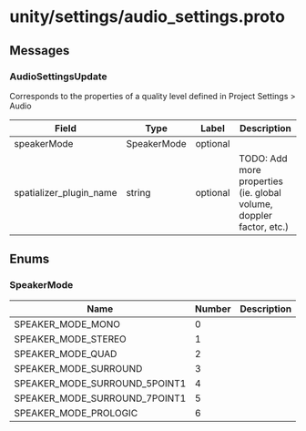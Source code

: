 
# unity/settings/audio_settings.proto



## Messages

### AudioSettingsUpdate
Corresponds to the properties of a quality level defined in Project Settings > Audio


| Field | Type | Label | Description |
| ----- | ---- | ----- | ----------- |
| speakerMode | SpeakerMode | optional |  |
| spatializer_plugin_name | string | optional | TODO: Add more properties (ie. global volume, doppler factor, etc.) |



 <!-- end of messages -->


## Enums

### SpeakerMode


| Name | Number | Description |
| ---- | ------ | ----------- |
| SPEAKER_MODE_MONO | 0 |  |
| SPEAKER_MODE_STEREO | 1 |  |
| SPEAKER_MODE_QUAD | 2 |  |
| SPEAKER_MODE_SURROUND | 3 |  |
| SPEAKER_MODE_SURROUND_5POINT1 | 4 |  |
| SPEAKER_MODE_SURROUND_7POINT1 | 5 |  |
| SPEAKER_MODE_PROLOGIC | 6 |  |



 <!-- end of enums -->

 <!-- end of files -->